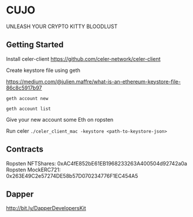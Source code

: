 CUJO
=======

UNLEASH YOUR CRYPTO KITTY BLOODLUST


## Getting Started

Install celer-client
https://github.com/celer-network/celer-client

Create keystore file using geth

https://medium.com/@julien.maffre/what-is-an-ethereum-keystore-file-86c8c5917b97

`geth account new`

`geth account list`

Give your new account some Eth on ropsten

Run celer
`./celer_client_mac -keystore <path-to-keystore-json>`


## Contracts

Ropsten NFTShares: 0xAC4fE852bE61EB1968233263A400504d92742a0a
Ropsten MockERC721: 0x263E49C2e57274DE58b57D070234776F1EC454A5

## Dapper
http://bit.ly/DapperDevelopersKit